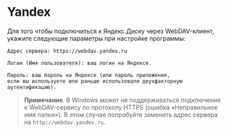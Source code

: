 # Yandex

Для того чтобы подключиться к Яндекс.Диску через WebDAV-клиент, укажите следующие параметры при настройке программы:

```text
Адрес сервера: https://webdav.yandex.ru

Логин (Имя пользователя): ваш логин на Яндексе.

Пароль: ваш пароль на Яндексе (или пароль приложения,
если вы используете или раньше использовали двухфакторную аутентификацию).
```

> **Примечание**. В Windows может не поддерживаться подключение к WebDAV-сервису по протоколу HTTPS \(ошибка «Неправильное имя папки»\). В этом случае попробуйте заменить адрес сервера на `http://webdav.yandex.ru`.

